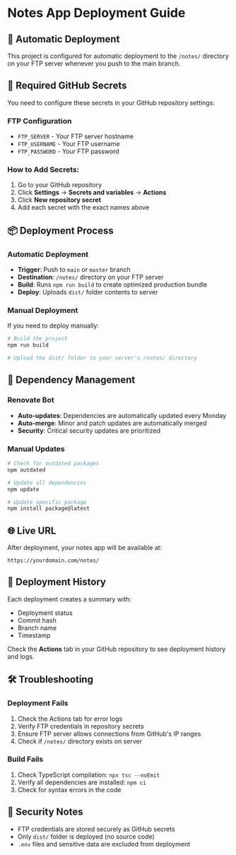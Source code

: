 # Notes App Deployment Guide

## 🚀 Automatic Deployment

This project is configured for automatic deployment to the `/notes/` directory on your FTP server whenever you push to the main branch.

## 🔧 Required GitHub Secrets

You need to configure these secrets in your GitHub repository settings:

### FTP Configuration
- `FTP_SERVER` - Your FTP server hostname
- `FTP_USERNAME` - Your FTP username  
- `FTP_PASSWORD` - Your FTP password

### How to Add Secrets:
1. Go to your GitHub repository
2. Click **Settings** → **Secrets and variables** → **Actions**
3. Click **New repository secret**
4. Add each secret with the exact names above

## 📦 Deployment Process

### Automatic Deployment
- **Trigger**: Push to `main` or `master` branch
- **Destination**: `/notes/` directory on your FTP server
- **Build**: Runs `npm run build` to create optimized production bundle
- **Deploy**: Uploads `dist/` folder contents to server

### Manual Deployment
If you need to deploy manually:

```bash
# Build the project
npm run build

# Upload the dist/ folder to your server's /notes/ directory
```

## 🔄 Dependency Management

### Renovate Bot
- **Auto-updates**: Dependencies are automatically updated every Monday
- **Auto-merge**: Minor and patch updates are automatically merged
- **Security**: Critical security updates are prioritized

### Manual Updates
```bash
# Check for outdated packages
npm outdated

# Update all dependencies
npm update

# Update specific package
npm install package@latest
```

## 🌐 Live URL

After deployment, your notes app will be available at:
```
https://yourdomain.com/notes/
```

## 📝 Deployment History

Each deployment creates a summary with:
- Deployment status
- Commit hash
- Branch name
- Timestamp

Check the **Actions** tab in your GitHub repository to see deployment history and logs.

## 🛠️ Troubleshooting

### Deployment Fails
1. Check the Actions tab for error logs
2. Verify FTP credentials in repository secrets
3. Ensure FTP server allows connections from GitHub's IP ranges
4. Check if `/notes/` directory exists on server

### Build Fails
1. Check TypeScript compilation: `npx tsc --noEmit`
2. Verify all dependencies are installed: `npm ci`
3. Check for syntax errors in the code

## 🔐 Security Notes

- FTP credentials are stored securely as GitHub secrets
- Only `dist/` folder is deployed (no source code)
- `.env` files and sensitive data are excluded from deployment
